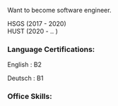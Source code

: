 Want to become software engineer.

HSGS (2017 - 2020) </br>
HUST (2020 -  .. ) 

### Language Certifications: 

English : B2 

Deutsch : B1 

### Office Skills:

<!--
**nkvd2110/nkvd2110** is a ✨ _special_ ✨ repository because its `README.md` (this file) appears on your GitHub profile.

Here are some ideas to get you started:

- 🔭 I’m currently working on ...
- 🌱 I’m currently learning ...
- 👯 I’m looking to collaborate on ...
- 🤔 I’m looking for help with ...
- 💬 Ask me about ...
- 📫 How to reach me: ...
- 😄 Pronouns: ...
- ⚡ Fun fact: ...
-->
